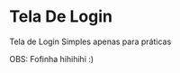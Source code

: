 <h1>Tela De Login</h1>

<p>Tela de Login Simples apenas para práticas</p>


<p>OBS: Fofinha hihihihi :)</p>
